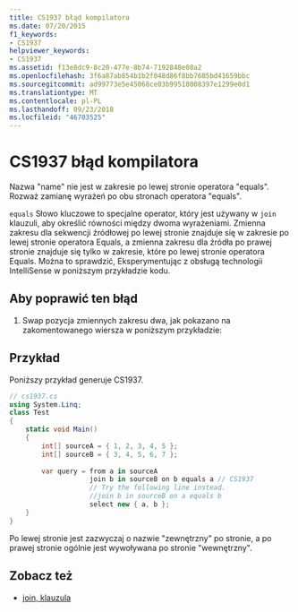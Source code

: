 ```yaml
---
title: CS1937 błąd kompilatora
ms.date: 07/20/2015
f1_keywords:
- CS1937
helpviewer_keywords:
- CS1937
ms.assetid: f13e8dc9-8c20-477e-8b74-7192848e08a2
ms.openlocfilehash: 3f6a87ab854b1b2f048d86f8bb7605bd41659bbc
ms.sourcegitcommit: ad99773e5e45068ce03b99518008397e1299e0d1
ms.translationtype: MT
ms.contentlocale: pl-PL
ms.lasthandoff: 09/23/2018
ms.locfileid: "46703525"
---
```

# <a name="compiler-error-cs1937"></a>CS1937 błąd kompilatora
Nazwa "name" nie jest w zakresie po lewej stronie operatora "equals". Rozważ zamianę wyrażeń po obu stronach operatora "equals".  
  
 `equals` Słowo kluczowe to specjalne operator, który jest używany w `join` klauzuli, aby określić równości między dwoma wyrażeniami. Zmienna zakresu dla sekwencji źródłowej po lewej stronie znajduje się w zakresie po lewej stronie operatora Equals, a zmienna zakresu dla źródła po prawej stronie znajduje się tylko w zakresie, które po lewej stronie operatora Equals. Można to sprawdzić, Eksperymentując z obsługą technologii IntelliSense w poniższym przykładzie kodu.  
  
## <a name="to-correct-this-error"></a>Aby poprawić ten błąd  
  
1.  Swap pozycja zmiennych zakresu dwa, jak pokazano na zakomentowanego wiersza w poniższym przykładzie:  
  
## <a name="example"></a>Przykład  
 Poniższy przykład generuje CS1937.  
  
```csharp  
// cs1937.cs  
using System.Linq;  
class Test  
{  
    static void Main()  
    {  
        int[] sourceA = { 1, 2, 3, 4, 5 };  
        int[] sourceB = { 3, 4, 5, 6, 7 };  
  
        var query = from a in sourceA  
                    join b in sourceB on b equals a // CS1937  
                    // Try the following line instead.  
                    //join b in sourceB on a equals b  
                    select new { a, b };  
    }  
}  
```  
  
 Po lewej stronie jest zazwyczaj o nazwie "zewnętrzny" po stronie, a po prawej stronie ogólnie jest wywoływana po stronie "wewnętrzny".  
  
## <a name="see-also"></a>Zobacz też

- [join, klauzula](../../csharp/language-reference/keywords/join-clause.md)
